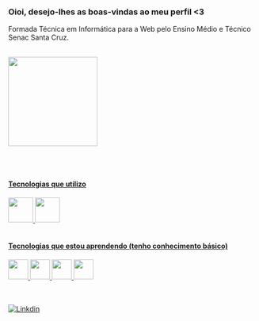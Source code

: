 ### Oioi, desejo-lhes as boas-vindas ao meu perfil <3
Formada Técnica em Informática para a Web pelo Ensino Médio e Técnico Senac Santa Cruz. 
<br><br>
<div align="left">
  <a href="https://github.com/giiovanaa">
  <img height="180em" src="https://github-readme-stats.vercel.app/api/top-langs/?username=giiovanaa&layout=compact&langs_count=7&theme=panda"/>
</div>

<br><br>
#### Tecnologias que utilizo
<img src="https://upload.wikimedia.org/wikipedia/commons/thumb/6/61/HTML5_logo_and_wordmark.svg/800px-HTML5_logo_and_wordmark.svg.png" width="50pm"></img>
<img src="https://github.com/senacscs/t2/assets/105399656/7dea0a65-2c76-445c-8cfb-0ed1f09336b9" width="50pm"></img>
<br><br>
#### Tecnologias que estou aprendendo (tenho conhecimento básico)
<img src="https://upload.wikimedia.org/wikipedia/commons/thumb/9/99/Unofficial_JavaScript_logo_2.svg/640px-Unofficial_JavaScript_logo_2.svg.png" width="40pm"></img>
<img src="https://th.bing.com/th?id=OSK.277962200dca1be6895b731f588617fd&w=64&h=64&c=7&o=6&dpr=1.5&pid=SANGAM" width="40pm"></img>
<img src="https://brandslogos.com/wp-content/uploads/images/large/python-logo.png" width="40pm"></img>
<img src="https://pngimg.com/d/mysql_PNG23.png" width="40pm"></img>
<br><br><br>

<!-- [![Instagram](https://img.shields.io/badge/Instagram-E4405F?style=for-the-badge&logo=instagram&logoColor=white)](https://www.instagram.com/giovanablanke) -->
[![Linkdin](https://img.shields.io/badge/LinkedIn-0077B5?style=for-the-badge&logo=linkedin&logoColor=white)](https://www.linkedin.com/in/giovana-blank-509b4a241/)

